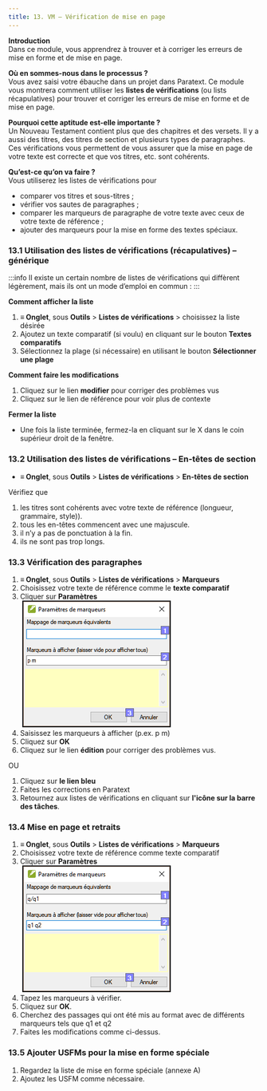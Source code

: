 ```yaml
---
title: 13. VM – Vérification de mise en page
---
```

**Introduction**  
Dans ce module, vous apprendrez à trouver et à corriger les erreurs de mise en forme et de mise en page.

**Où en sommes-nous dans le processus ?**  
Vous avez saisi votre ébauche dans un projet dans Paratext. Ce module vous montrera comment utiliser les **listes de vérifications** (ou lists récapulatives) pour trouver et corriger les erreurs de mise en forme et de mise en page.

**Pourquoi cette aptitude est-elle importante ?**  
Un Nouveau Testament contient plus que des chapitres et des versets. Il y a aussi des titres, des titres de section et plusieurs types de paragraphes. Ces vérifications vous permettent de vous assurer que la mise en page de votre texte est correcte et que vos titres, etc. sont cohérents.

**Qu’est-ce qu’on va faire ?**  
Vous utiliserez les listes de vérifications pour

- comparer vos titres et sous-titres ;
- vérifier vos sautes de paragraphes ;
- comparer les marqueurs de paragraphe de votre texte avec ceux de votre texte de référence ;
- ajouter des marqueurs pour la mise en forme des textes spéciaux.

#####  

### 13.1 Utilisation des listes de vérifications (récapulatives) – générique
:::info
Il existe un certain nombre de listes de vérifications qui diffèrent légèrement, mais ils ont un mode d’emploi en commun :
:::

**Comment afficher la liste**  
1. **≡ Onglet**, sous **Outils** \> **Listes de vérifications** \> choisissez la liste désirée
1. Ajoutez un texte comparatif (si voulu) en cliquant sur le bouton **Textes comparatifs**
1. Sélectionnez la plage (si nécessaire) en utilisant le bouton **Sélectionner une plage**

**Comment faire les modifications**  
1. Cliquez sur le lien **modifier** pour corriger des problèmes vus
1. Cliquez sur le lien de référence pour voir plus de contexte

**Fermer la liste**  
- Une fois la liste terminée, fermez-la en cliquant sur le X dans le coin supérieur droit de la fenêtre.

### 13.2 Utilisation des listes de vérifications – En-têtes de section

- **≡ Onglet**, sous **Outils** \> **Listes de vérifications** \> **En-têtes de section**

Vérifiez que

1. les titres sont cohérents avec votre texte de référence (longueur, grammaire, style)).
1. tous les en-têtes commencent avec une majuscule.
1. il n’y a pas de ponctuation à la fin.
1. ils ne sont pas trop longs.

### 13.3 Vérification des paragraphes

1. **≡ Onglet**, sous **Outils** \> **Listes de vérifications** \> **Marqueurs**
1. Choisissez votre texte de référence comme le **texte comparatif**
1. Cliquer sur **Paramètres**  
    ![](../media/211be6500ac58eca4fcc4a18caa446cb.png)  
1. Saisissez les marqueurs à afficher (p.ex. p m)
1. Cliquez sur **OK**
1. Cliquez sur le lien **édition**  pour corriger des problèmes vus.

OU

1. Cliquez sur __le lien bleu__
1. Faites les corrections en Paratext
1. Retournez aux listes de vérifications en cliquant sur __l'icône sur la barre des tâches__.

### 13.4 Mise en page et retraits

1. **≡ Onglet**, sous **Outils** \> **Listes de vérifications** \> **Marqueurs**
1. Choisissez votre texte de référence comme texte comparatif
1. Cliquer sur **Paramètres**  
    ![](../media/e6adef6cccbc83bfda373cc0ff1e631f.png)  
1. Tapez les marqueurs à vérifier.
1. Cliquez sur **OK**.
1. Cherchez des passages qui ont été mis au format avec de différents marqueurs tels que q1 et q2
1. Faites les modifications comme ci-dessus.

### 13.5 Ajouter USFMs pour la mise en forme spéciale

1. Regardez la liste de mise en forme spéciale (annexe A)
1. Ajoutez les USFM comme nécessaire.
